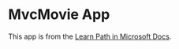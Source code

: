 # MvcMovie App 

This app is from the [Learn Path in Microsoft Docs](https://learn.microsoft.com/en-us/aspnet/core/tutorials/first-mvc-app/start-mvc?view=aspnetcore-6.0&tabs=visual-studio).

